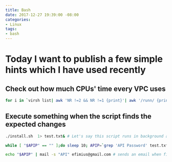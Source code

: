 ```yaml
---
title: Bash
date: 2017-12-27 19:39:00 -08:00
categories:
- Linux
tags:
- bash
---
```


# Today I want to publish a few simple hints which I have used recently

## Check out how  much CPUs' time every VPC uses

```sh
for i in `virsh list| awk 'NR !=2 && NR !=1 {print}'| awk '/runn/ {print $2}'`; do echo $i; virsh  vcpuinfo $i ;done

```

## Execute something when the script finds the expected changes


```sh
./install.sh  1> test.txt& # Let's say this script runs in background and write something in test.txt

while [ "$APIP" == "" ];do sleep 10; APIP=`grep 'API Password' test.txt`;done; # this line does nothing until it finds a a pattern

echo "$APIP" | mail -s "API" efimius@gmail.com # sends an email when finds the pattern
```